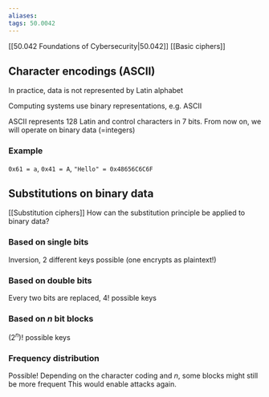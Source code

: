 ```yaml
---
aliases: 
tags: 50.0042
---
```

[[50.042 Foundations of Cybersecurity|50.042]]
[[Basic ciphers]]

## Character encodings (ASCII)
In practice, data is not represented by Latin alphabet

Computing systems use binary representations, e.g. ASCII

ASCII represents 128 Latin and control characters in 7 bits.
From now on, we will operate on binary data (=integers)

### Example
`0x61 = a`, `0x41 = A`, `"Hello" = 0x48656C6C6F`

## Substitutions on binary data
[[Substitution ciphers]]
How can the substitution principle be applied to binary data?

### Based on single bits
Inversion, 2 different keys possible (one encrypts as plaintext!)

### Based on double bits
Every two bits are replaced, $4!$ possible keys

### Based on $n$ bit blocks
$(2^n)!$ possible keys

### Frequency distribution
Possible! Depending on the character coding and $n$, some blocks might still be more frequent
This would enable attacks again.
